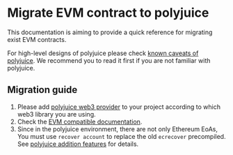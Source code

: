 # Migrate EVM contract to polyjuice

This documentation is aiming to provide a quick reference for migrating exist EVM contracts.

For high-level designs of polyjuice please check [known caveats of polyjuice](https://github.com/nervosnetwork/godwoken/blob/master/docs/known_caveats_of_polyjuice.md). We recommend you to read it first if you are not familiar with polyjuice.

## Migration guide

1. Please add [polyjuice web3 provider](https://github.com/RetricSu/polyjuice-providers-http) to your project according to which web3 library you are using.
2. Check the [EVM compatible documentation](https://github.com/nervosnetwork/godwoken-polyjuice/blob/main/docs/EVM-compatible.md).
3. Since in the polyjuice environment, there are not only Ethereum EoAs, You must use `recover account` to replace the old `ecrecover` precompiled. See [polyjuice addition features](https://github.com/nervosnetwork/godwoken-polyjuice/blob/main/docs/Addition-Features.md) for details.
